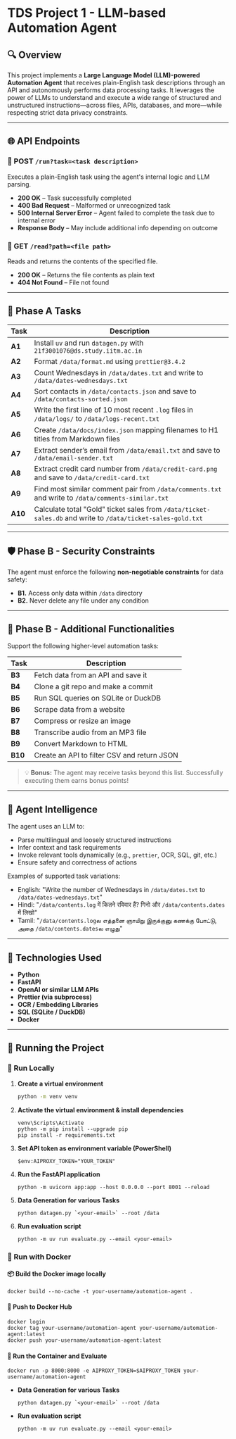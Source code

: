 # TDS Project 1 - LLM-based Automation Agent

## 🔍 Overview

This project implements a **Large Language Model (LLM)-powered Automation Agent** that receives plain-English task descriptions through an API and autonomously performs data processing tasks. It leverages the power of LLMs to understand and execute a wide range of structured and unstructured instructions—across files, APIs, databases, and more—while respecting strict data privacy constraints.

---

## 🌐 API Endpoints

### 🔹 POST `/run?task=<task description>`

Executes a plain-English task using the agent's internal logic and LLM parsing.

- **200 OK** – Task successfully completed
- **400 Bad Request** – Malformed or unrecognized task
- **500 Internal Server Error** – Agent failed to complete the task due to internal error
- **Response Body** – May include additional info depending on outcome

### 🔹 GET `/read?path=<file path>`

Reads and returns the contents of the specified file.

- **200 OK** – Returns the file contents as plain text
- **404 Not Found** – File not found

---

## 🧪 Phase A Tasks

| Task          | Description                                                                                                     |
| ------------- | --------------------------------------------------------------------------------------------------------------- |
| **A1**  | Install `uv` and run `datagen.py` with `21f3001076@ds.study.iitm.ac.in`                                   |
| **A2**  | Format `/data/format.md` using `prettier@3.4.2`                                                             |
| **A3**  | Count Wednesdays in `/data/dates.txt` and write to `/data/dates-wednesdays.txt`                             |
| **A4**  | Sort contacts in `/data/contacts.json` and save to `/data/contacts-sorted.json`                             |
| **A5**  | Write the first line of 10 most recent `.log` files in `/data/logs/` to `/data/logs-recent.txt`           |
| **A6**  | Create `/data/docs/index.json` mapping filenames to H1 titles from Markdown files                             |
| **A7**  | Extract sender’s email from `/data/email.txt` and save to `/data/email-sender.txt`                         |
| **A8**  | Extract credit card number from `/data/credit-card.png` and save to `/data/credit-card.txt`                 |
| **A9**  | Find most similar comment pair from `/data/comments.txt` and write to `/data/comments-similar.txt`          |
| **A10** | Calculate total "Gold" ticket sales from `/data/ticket-sales.db` and write to `/data/ticket-sales-gold.txt` |

---

## 🛡️ Phase B - Security Constraints

The agent must enforce the following **non-negotiable constraints** for data safety:

- **B1.** Access only data within `/data` directory
- **B2.** Never delete any file under any condition

---

## 🚀 Phase B - Additional Functionalities

Support the following higher-level automation tasks:

| Task          | Description                                 |
| ------------- | ------------------------------------------- |
| **B3**  | Fetch data from an API and save it          |
| **B4**  | Clone a git repo and make a commit          |
| **B5**  | Run SQL queries on SQLite or DuckDB         |
| **B6**  | Scrape data from a website                  |
| **B7**  | Compress or resize an image                 |
| **B8**  | Transcribe audio from an MP3 file           |
| **B9**  | Convert Markdown to HTML                    |
| **B10** | Create an API to filter CSV and return JSON |

> 💡 **Bonus:** The agent may receive tasks beyond this list. Successfully executing them earns bonus points!

---

## 🧠 Agent Intelligence

The agent uses an LLM to:

- Parse multilingual and loosely structured instructions
- Infer context and task requirements
- Invoke relevant tools dynamically (e.g., `prettier`, OCR, SQL, git, etc.)
- Ensure safety and correctness of actions

Examples of supported task variations:

- English: "Write the number of Wednesdays in `/data/dates.txt` to `/data/dates-wednesdays.txt`"
- Hindi: "`/data/contents.log` में कितने रविवार हैं? गिनो और `/data/contents.dates` में लिखो"
- Tamil: "`/data/contents.log`ல எத்தனை ஞாயிறு இருக்குனு கணக்கு போட்டு, அதை `/data/contents.dates`ல எழுது"

---

## 🧱 Technologies Used

- **Python**
- **FastAPI**
- **OpenAI or similar LLM APIs**
- **Prettier (via subprocess)**
- **OCR / Embedding Libraries**
- **SQL (SQLite / DuckDB)**
- **Docker**

---


## 🚀 Running the Project

### 🔧 Run Locally

1. **Create a virtual environment**

   ```bash
   python -m venv venv
   ```
2. **Activate the virtual environment & install dependencies**

   ```
   venv\Scripts\Activate
   python -m pip install --upgrade pip
   pip install -r requirements.txt

   ```
3. **Set API token as environment variable (PowerShell)**

   ```
   $env:AIPROXY_TOKEN="YOUR_TOKEN"

   ```
4. **Run the FastAPI application**

   ```
   python -m uvicorn app:app --host 0.0.0.0 --port 8001 --reload
   ```
5. **Data Generation for various Tasks**

   ```
   python datagen.py `<your-email>` --root /data
   ```
6. **Run evaluation script**

   ```
   python -m uv run evaluate.py --email <your-email>
   ```

### 🐳 Run with Docker

#### 📦 Build the Docker image locally

```
docker build --no-cache -t your-username/automation-agent .
```

#### 🔐 Push to Docker Hub

```
docker login
docker tag your-username/automation-agent your-username/automation-agent:latest
docker push your-username/automation-agent:latest
```

#### 🚀 Run the Container and Evaluate

```
docker run -p 8000:8000 -e AIPROXY_TOKEN=$AIPROXY_TOKEN your-username/automation-agent
```

* **Data Generation for various Tasks**
  ```
  python datagen.py `<your-email>` --root /data
  ```
* **Run evaluation script**
  ```
  python -m uv run evaluate.py --email <your-email>

  ```
